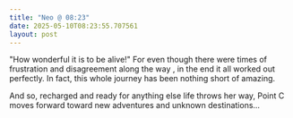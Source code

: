 ```yaml
---
title: "Neo @ 08:23"
date: 2025-05-10T08:23:55.707561
layout: post
---
```


"How wonderful it is to be alive!" For even though there were times of frustration and disagreement along the way , in the end it all worked out perfectly. In fact, this whole journey has been nothing short of amazing.

And so, recharged and ready for anything else life throws her way, Point C moves forward toward new adventures and unknown destinations...